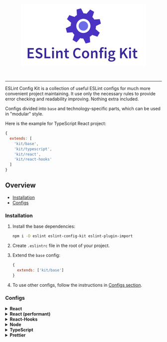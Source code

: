 <p align="center">
  <img src="./logo.png" alt="ESLint Config Kit" />
</p>

<br>

---
ESLint Config Kit is a collection of useful ESLint configs for much more convenient project maintaining. It use only the necessary rules to provide error checking and readability improving. Nothing extra included.

Configs divided into `base` and technology-specific parts, which can be used in "modular" style.

Here is the example for TypeScript React project:

```js
{
  extends: [
    'kit/base',
    'kit/typescript',
    'kit/react',
    'kit/react-hooks'
  ]
}
```

## Overview

- [Installation](#installation)
- [Configs](#configs)

### Installation

1. Install the base dependencies:
   ```sh
   npm i -D eslint eslint-config-kit eslint-plugin-import
   ```

2. Create `.eslintrc` file in the root of your project.

3. Extend the `base` config:
   ```js
   {
     extends: ['kit/base']
   }
   ```

4. To use other configs, follow the instructions in [Configs section](#configs).

### Configs

<details>
<summary><b>React</b></summary>

1. Install dependencies:
   ```sh
   npm i -D babel-eslint eslint-plugin-react
   ```

   **Note:** this config uses babel-eslint parser by default. It requires `babel/core@>=7.2.0` and a valid Babel configuration file to run. If you do not have this already set up, please see the [Babel Usage Guide](https://babeljs.io/docs/en/usage).

2. Extend from `react` config:
   ```js
   {
     extends: [
      'kit/base',
   +  'kit/react'
     ]
   }
   ```

3. Enable `react-hooks` config if you use hooks.

</details>

<details>
<summary><b>React (performant)</b></summary>

Differences with `react` config:

- Disallow using the array indexes for `key` prop.
- Disallow to use arrow functions in jsx, except for DOM components like `button`.
- Disallow to use props spreading (`{...props}`) in jsx, except for DOM components like `button`.

1. Install `react` config dependencies.

2. Extend from `react/performant` config (or replace `react` config with it):
   ```js
   {
     extends: [
      'kit/base',
   -  'kit/react',
   +  'kit/react/performant'
     ]
   }
   ```

3. Enable `react-hooks` config if you use hooks.

</details>

<details>
<summary><b>React-Hooks</b></summary>

1. Install `react` config.

2. Install dependencies:
   ```sh
   npm i -D eslint-plugin-react-hooks
   ```

3. Extend from `react-hooks` config:
   ```js
   {
     extends: [
      'kit/base',
      'kit/react',
   +  'kit/react-hooks'
     ]
   }
   ```

</details>

<details>
<summary><b>Node</b></summary>

This config just enables the `node` env, it doesn't add any rules.

1. Extend from `node` config:
   ```js
   {
     extends: [
      'kit/base',
   +  'kit/node'
     ]
   }
   ```

</details>

<details>
<summary><b>TypeScript</b></summary>

This config just enables the `node` env, it doesn't add any rules.

1. Install dependencies:
   ```sh
   npm i -D @typescript-eslint/parser @typescript-eslint/eslint-config
   ```

2. Extend from `typescript` config:
   ```js
   {
     extends: [
      'kit/base',
   +  'kit/typescript'
     ]
   }
   ```

</details>

<details>
<summary><b>Prettier</b></summary>

This config just enables the `prettier` plugin and adds `prettier/prettier` rule.

1. Install dependencies:
   ```sh
   npm i -D eslint-plugin-prettier
   ```

2. Extend from `prettier` config:
   ```js
   {
     extends: [
      'kit/base',
   +  'kit/prettier'
     ]
   }
   ```

3. Create `.prettierrc` file in the root of your project add specify your formatting settings.

4. (optional) Use the recommended settings:
   ```js
   {
     "semi": false,
     "singleQuote": true,
     "tabWidth": 2,
     "quoteProps": "consistent",
     "trailingComma": "all",
     "endOfLine": "lf"
   } 
   ```

</details>